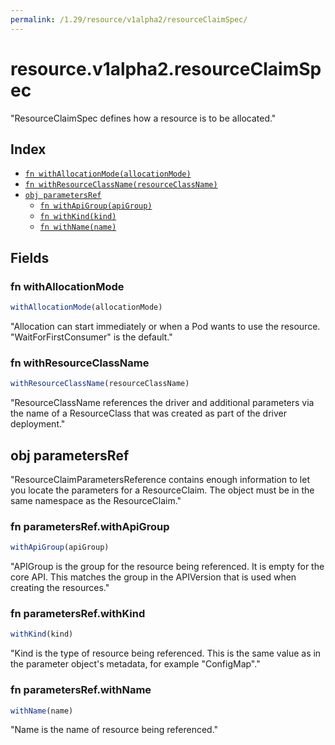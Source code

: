 ```yaml
---
permalink: /1.29/resource/v1alpha2/resourceClaimSpec/
---
```


# resource.v1alpha2.resourceClaimSpec

"ResourceClaimSpec defines how a resource is to be allocated."

## Index

* [`fn withAllocationMode(allocationMode)`](#fn-withallocationmode)
* [`fn withResourceClassName(resourceClassName)`](#fn-withresourceclassname)
* [`obj parametersRef`](#obj-parametersref)
  * [`fn withApiGroup(apiGroup)`](#fn-parametersrefwithapigroup)
  * [`fn withKind(kind)`](#fn-parametersrefwithkind)
  * [`fn withName(name)`](#fn-parametersrefwithname)

## Fields

### fn withAllocationMode

```ts
withAllocationMode(allocationMode)
```

"Allocation can start immediately or when a Pod wants to use the resource. \"WaitForFirstConsumer\" is the default."

### fn withResourceClassName

```ts
withResourceClassName(resourceClassName)
```

"ResourceClassName references the driver and additional parameters via the name of a ResourceClass that was created as part of the driver deployment."

## obj parametersRef

"ResourceClaimParametersReference contains enough information to let you locate the parameters for a ResourceClaim. The object must be in the same namespace as the ResourceClaim."

### fn parametersRef.withApiGroup

```ts
withApiGroup(apiGroup)
```

"APIGroup is the group for the resource being referenced. It is empty for the core API. This matches the group in the APIVersion that is used when creating the resources."

### fn parametersRef.withKind

```ts
withKind(kind)
```

"Kind is the type of resource being referenced. This is the same value as in the parameter object's metadata, for example \"ConfigMap\"."

### fn parametersRef.withName

```ts
withName(name)
```

"Name is the name of resource being referenced."